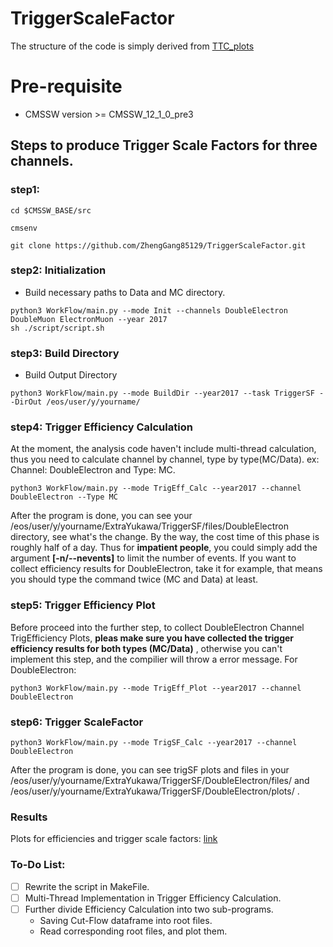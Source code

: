 # TriggerScaleFactor

The structure of the code is simply derived from [TTC_plots](https://github.com/menglu21/TTC_plots.git)

# Pre-requisite
- CMSSW version >= CMSSW_12_1_0_pre3

## Steps to produce Trigger Scale Factors for three channels.



### step1: 
```
cd $CMSSW_BASE/src

cmsenv

git clone https://github.com/ZhengGang85129/TriggerScaleFactor.git
```

### step2: Initialization

- Build necessary paths to Data and MC directory.
```
python3 WorkFlow/main.py --mode Init --channels DoubleElectron DoubleMuon ElectronMuon --year 2017
sh ./script/script.sh
```
### step3: Build Directory

- Build Output Directory
```
python3 WorkFlow/main.py --mode BuildDir --year2017 --task TriggerSF --DirOut /eos/user/y/yourname/
```
### step4: Trigger Efficiency Calculation

At the moment, the analysis code haven't include multi-thread calculation, thus you need to calculate channel by channel, type by type(MC/Data).
ex: Channel: DoubleElectron and Type: MC.
```
python3 WorkFlow/main.py --mode TrigEff_Calc --year2017 --channel DoubleElectron --Type MC
```
After the program is done, you can see your /eos/user/y/yourname/ExtraYukawa/TriggerSF/files/DoubleElectron directory, see what's the change.
By the way, the cost time of this phase is roughly half of a day. Thus for **impatient people**, you could simply add the argument **[-n/--nevents]**
 to limit the number of events. If you want to collect efficiency results for DoubleElectron, take it for example, that means you should type the command twice (MC and Data) at least.

### step5: Trigger Efficiency Plot

Before proceed into the further step, to collect DoubleElectron Channel TrigEfficiency Plots, **pleas make sure you have collected the trigger efficiency results for both types (MC/Data)** , otherwise you can't implement this step, and the compilier will throw a error message.
For DoubleElectron:

```
python3 WorkFlow/main.py --mode TrigEff_Plot --year2017 --channel DoubleElectron
```

### step6: Trigger ScaleFactor 

```
python3 WorkFlow/main.py --mode TrigSF_Calc --year2017 --channel DoubleElectron
```

After the program is done, you can see trigSF plots and files in your /eos/user/y/yourname/ExtraYukawa/TriggerSF/DoubleElectron/files/ and /eos/user/y/yourname/ExtraYukawa/TriggerSF/DoubleElectron/plots/ .
### Results

Plots for efficiencies and trigger scale factors: [link](https://cernbox.cern.ch/index.php/s/C2DsnT2SjqiApBL)

### To-Do List:
- [ ] Rewrite the script in MakeFile.
- [ ] Multi-Thread Implementation in Trigger Efficiency Calculation.
- [ ] Further divide Efficiency Calculation into two sub-programs. 
   - Saving Cut-Flow dataframe into root files. 
   - Read corresponding root files, and plot them.

